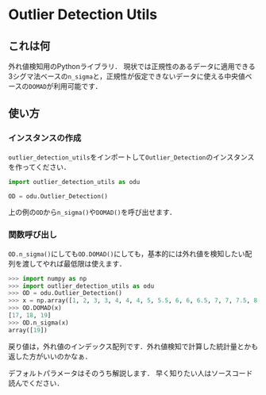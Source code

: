 # Outlier Detection Utils

## これは何

外れ値検知用のPythonライブラリ．
現状では正規性のあるデータに適用できる3シグマ法ベースの`n_sigma`と，正規性が仮定できないデータに使える中央値ベースの`DOMAD`が利用可能です．

## 使い方

### インスタンスの作成

`outlier_detection_utils`をインポートして`Outlier_Detection`のインスタンスを作ってください．
```python
import outlier_detection_utils as odu

OD = odu.Outlier_Detection()
```
上の例の`OD`から`n_sigma()`や`DOMAD()`を呼び出せます．

### 関数呼び出し

`OD.n_sigma()`にしても`OD.DOMAD()`にしても，基本的には外れ値を検知したい配列を渡してやれば最低限は使えます．

```python
>>> import numpy as np
>>> import outlier_detection_utils as odu
>>> OD = odu.Outlier_Detection()
>>> x = np.array([1, 2, 3, 3, 4, 4, 4, 5, 5.5, 6, 6, 6.5, 7, 7, 7.5, 8, 9, 12, 52, 90])
>>> OD.DOMAD(x)
[17, 18, 19]
>>> OD.n_sigma(x)
array([19])

```

戻り値は，外れ値のインデックス配列です．外れ値検知で計算した統計量とかも返した方がいいのかなぁ．

デフォルトパラメータはそのうち解説します．
早く知りたい人はソースコード読んでください．